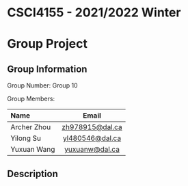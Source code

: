# CSCI4155 - 2021/2022 Winter
# Group Project

## Group Information
Group Number: Group 10

Group Members:

|   Name    |       Email       |
|   :--     |       :--:        |
|Archer Zhou|   zh978915@dal.ca |
|Yilong Su  |   yl480546@dal.ca |
|Yuxuan Wang|   yuxuanw@dal.ca  |

## Description

